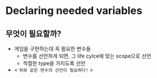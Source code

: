 # Declaring needed variables

## 무엇이 필요할까?

- 게임을 구현하는데 꼭 필요한 변수들
  - 변수를 선언하게 되면, 그 life cylce에 맞는 scope으로 선언
  - 적절한 type을 가지도록 선언
- \< `위와 같은 변수의 선언이 필요하다!` \>
